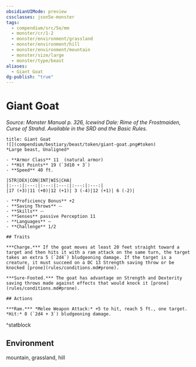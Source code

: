 ```yaml
---
obsidianUIMode: preview
cssclasses: json5e-monster
tags:
  - compendium/src/5e/mm
  - monster/cr/1-2
  - monster/environment/grassland
  - monster/environment/hill
  - monster/environment/mountain
  - monster/size/large
  - monster/type/beast
aliases:
  - Giant Goat
dg-publish: "true"
---
```

# Giant Goat
*Source: Monster Manual p. 326, Icewind Dale: Rime of the Frostmaiden, Curse of Strahd. Available in the SRD and the Basic Rules.*  

```ad-statblock
title: Giant Goat
![](compendium/bestiary/beast/token/giant-goat.png#token)
*Large beast, Unaligned*

- **Armor Class** 11  (natural armor)
- **Hit Points** 19 (`3d10 + 3`)
- **Speed** 40 ft.

|STR|DEX|CON|INT|WIS|CHA|
|:---:|:---:|:---:|:---:|:---:|:---:|
|17 (+3)|11 (+0)|12 (+1)| 3 (-4)|12 (+1)| 6 (-2)|

- **Proficiency Bonus** +2
- **Saving Throws** ⏤
- **Skills** ⏤
- **Senses** passive Perception 11
- **Languages** —
- **Challenge** 1/2

## Traits

***Charge.*** If the goat moves at least 20 feet straight toward a target and then hits it with a ram attack on the same turn, the target takes an extra 5 (`2d4`) bludgeoning damage. If the target is a creature, it must succeed on a DC 13 Strength saving throw or be knocked [prone](rules/conditions.md#prone).

***Sure-Footed.*** The goat has advantage on Strength and Dexterity saving throws made against effects that would knock it [prone](rules/conditions.md#prone).

## Actions

***Ram.*** *Melee Weapon Attack:* +5 to hit, reach 5 ft., one target. *Hit:* 8 (`2d4 + 3`) bludgeoning damage.
```
^statblock

## Environment

mountain, grassland, hill